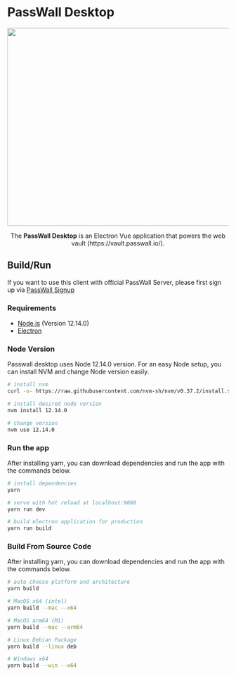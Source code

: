 # PassWall Desktop

<p align="center">
    <img src="https://www.yakuter.com/wp-content/yuklemeler/passwall-cover.png" alt="" width="800" height="450" />
</p>
<p align="center">
    The <strong>PassWall Desktop</strong> is an Electron Vue application that powers the web vault (https://vault.passwall.io/).
</p>

## Build/Run

If you want to use this client with official PassWall Server, please first sign up via [PassWall Signup](https://signup.passwall.io)

### Requirements

- [Node.js](https://nodejs.org) (Version 12.14.0)
- [Electron](https://www.electronjs.org)

### Node Version
Passwall desktop uses Node 12.14.0 version. For an easy Node setup, you can install NVM and change Node version easily.  

``` bash
# install nvm
curl -o- https://raw.githubusercontent.com/nvm-sh/nvm/v0.37.2/install.sh | bash

# install desired node version
nvm install 12.14.0

# change version
nvm use 12.14.0
```

### Run the app
After installing yarn, you can download dependencies and run the app with the commands below.

``` bash
# install dependencies
yarn

# serve with hot reload at localhost:9080
yarn run dev

# build electron application for production
yarn run build
```

### Build From Source Code
After installing yarn, you can download dependencies and run the app with the commands below.

``` bash
# auto choose platform and architecture
yarn build

# MacOS x64 (intel)
yarn build --mac --x64

# MacOS arm64 (M1)
yarn build --mac --arm64

# Linux Debian Package
yarn build --linux deb

# Windows x64
yarn build --win --x64
```
